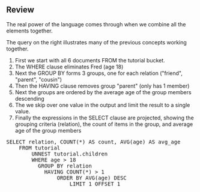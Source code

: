 ## Review

The real power of the language comes through when we combine all the elements together.

The query on the right illustrates many of the previous concepts working together.

1.  First we start with all 6 documents FROM the tutorial bucket.
2.  The WHERE clause eliminates Fred (age 18)
3.  Next the GROUP BY forms 3 groups, one for each relation ("friend", "parent", "cousin")
4.  Then the HAVING clause removes group "parent" (only has 1 member)
5.  Next the groups are ordered by the average age of the group members descending
6.  The we skip over one value in the output and limit the result to a single value.
7.  Finally the expressions in the SELECT clause are projected, showing the grouping criteria (relation), the count of items in the group, and average age of the group members

<pre id="example">
SELECT relation, COUNT(*) AS count, AVG(age) AS avg_age
    FROM tutorial
        UNNEST tutorial.children
        WHERE age > 18
          GROUP BY relation
            HAVING COUNT(*) > 1
                ORDER BY AVG(age) DESC
                    LIMIT 1 OFFSET 1
</pre>
